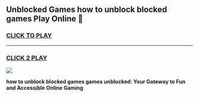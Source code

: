 
## Unblocked Games how to unblock blocked games Play Online 👋
<h3>
<a href="https://news.freeplayer.one?title=how_to_unblock_blocked_games&ref=17F">CLICK TO PLAY</a></h3>
<hr>

<h3>
<a href="https://news.freeplayer.one?title=how_to_unblock_blocked_games&ref=17F">CLICK 2 PLAY</a>
  
</h3>

<a href="https://news.freeplayer.one?title=how_to_unblock_blocked_games&ref=17F/"><img src="https://clearcache.store/games.png"></a>


**how to unblock blocked games games unblocked: Your Gateway to Fun and Accessible Online Gaming**
